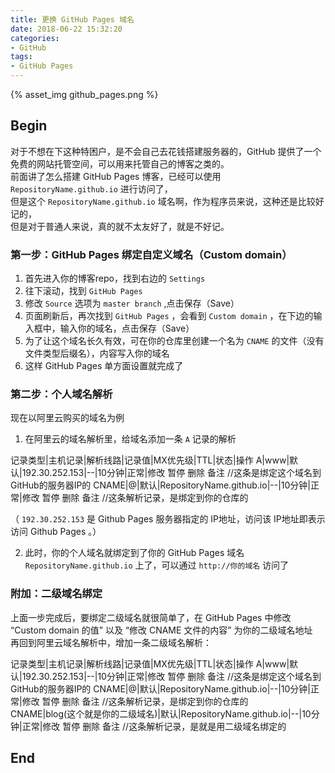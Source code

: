 ```yaml
---
title: 更换 GitHub Pages 域名
date: 2018-06-22 15:32:20
categories: 
- GitHub
tags:  
- GitHub Pages
---
```

{% asset_img github_pages.png %}
<!-- more -->

## Begin
对于不想在下这种特困户，是不会自己去花钱搭建服务器的，GitHub 提供了一个免费的网站托管空间，可以用来托管自己的博客之类的。  
前面讲了怎么搭建 GitHub Pages 博客，已经可以使用 `RepositoryName.github.io` 进行访问了，  
但是这个 `RepositoryName.github.io` 域名啊，作为程序员来说，这种还是比较好记的，  
但是对于普通人来说，真的就不太友好了，就是不好记。  

### 第一步：GitHub Pages 绑定自定义域名（Custom domain）
1. 首先进入你的博客repo，找到右边的 `Settings`  
2. 往下滚动，找到 `GitHub Pages`  
3. 修改 `Source` 选项为 `master branch` ,点击保存（Save）  
4. 页面刷新后，再次找到 `GitHub Pages` ，会看到 `Custom domain` ，在下边的输入框中，输入你的域名，点击保存（Save）
5. 为了让这个域名长久有效，可在你的仓库里创建一个名为 `CNAME` 的文件（没有文件类型后缀名），内容写入你的域名
6. 这样 GitHub Pages 单方面设置就完成了

### 第二步：个人域名解析
现在以阿里云购买的域名为例  
1. 在阿里云的域名解析里，给域名添加一条 `A` 记录的解析  

记录类型|主机记录|解析线路|记录值|MX优先级|TTL|状态|操作
A|www|默认|192.30.252.153|--|10分钟|正常|修改 暂停 删除 备注					//这条是绑定这个域名到GitHub的服务器IP的
CNAME|@|默认|RepositoryName.github.io|--|10分钟|正常|修改 暂停 删除 备注		//这条解析记录，是绑定到你的仓库的  

（ `192.30.252.153` 是 Github Pages 服务器指定的 IP地址，访问该 IP地址即表示访问 Github Pages 。）  

2. 此时，你的个人域名就绑定到了你的 GitHub Pages 域名 `RepositoryName.github.io` 上了，可以通过 `http://你的域名` 访问了

### 附加：二级域名绑定
上面一步完成后，要绑定二级域名就很简单了，在 GitHub Pages 中修改 “Custom domain 的值” 以及 “修改 CNAME 文件的内容” 为你的二级域名地址  
再回到阿里云域名解析中，增加一条二级域名解析：  

记录类型|主机记录|解析线路|记录值|MX优先级|TTL|状态|操作
A|www|默认|192.30.252.153|--|10分钟|正常|修改 暂停 删除 备注					//这条是绑定这个域名到GitHub的服务器IP的
CNAME|@|默认|RepositoryName.github.io|--|10分钟|正常|修改 暂停 删除 备注		//这条解析记录，是绑定到你的仓库的  
CNAME|blog(这个就是你的二级域名)|默认|RepositoryName.github.io|--|10分钟|正常|修改 暂停 删除 备注		//这条解析记录，是就是用二级域名绑定的  

## End